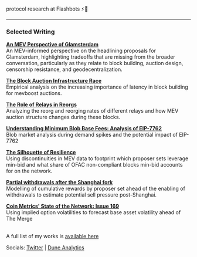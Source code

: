 protocol research at Flashbots ⚡️🤖

---

### Selected Writing
<b><a href="https://collective.flashbots.net/t/an-mev-perspective-on-glamsterdam/5116">An MEV Perspective of Glamsterdam</a></b>\
An MEV-informed perspective on the headlining proposals for Glamsterdam, highlighting tradeoffs that are missing from the broader conversation, particularly as they relate to block building, auction design, censorship resistance, and geodecentralization.

<b><a href="https://collective.flashbots.net/t/the-block-auction-infrastructure-race/4734">The Block Auction Infrastructure Race</a></b>\
Empirical analysis on the increasing importance of latency in block building for mevboost auctions.

<b><a href="https://collective.flashbots.net/t/the-role-of-relays-in-reorgs/4247/1">The Role of Relays in Reorgs</a></b>\
Analyzing the reorg and reorging rates of different relays and how MEV auction structure changes during these blocks.

<b><a href="https://ethresear.ch/t/understanding-minimum-blob-base-fees/20489">Understanding Minimum Blob Base Fees: Analysis of EIP-7762</a></b>\
Blob market analysis during demand spikes and the potential impact of EIP-7762

<b><a href="https://hackmd.io/@dataalways/resilience">The Silhouette of Resilience</a></b>\
Using discontinuities in MEV data to footprint which proposer sets leverage min-bid and what share of OFAC non-compliant blocks min-bid accounts for on the network.

<b><a href="https://dataalways.substack.com/p/partial-withdrawals-after-the-shanghai">Partial withdrawals after the Shanghai fork</a></b>\
Modelling of cumulative rewards by proposer set ahead of the enabling of withdrawals to estimate potential sell pressure post-Shanghai.

<b><a href="https://coinmetrics.substack.com/p/state-of-the-network-issue-169">Coin Metrics' State of the Network: Issue 169</a></b>\
Using implied option volatilities to forecast base asset volatility ahead of The Merge

\
A full list of my works is [available here](https://github.com/dataalways/writing)

Socials: [Twitter](https://twitter.com/data_always) | [Dune Analytics](https://dune.com/dataalways)

